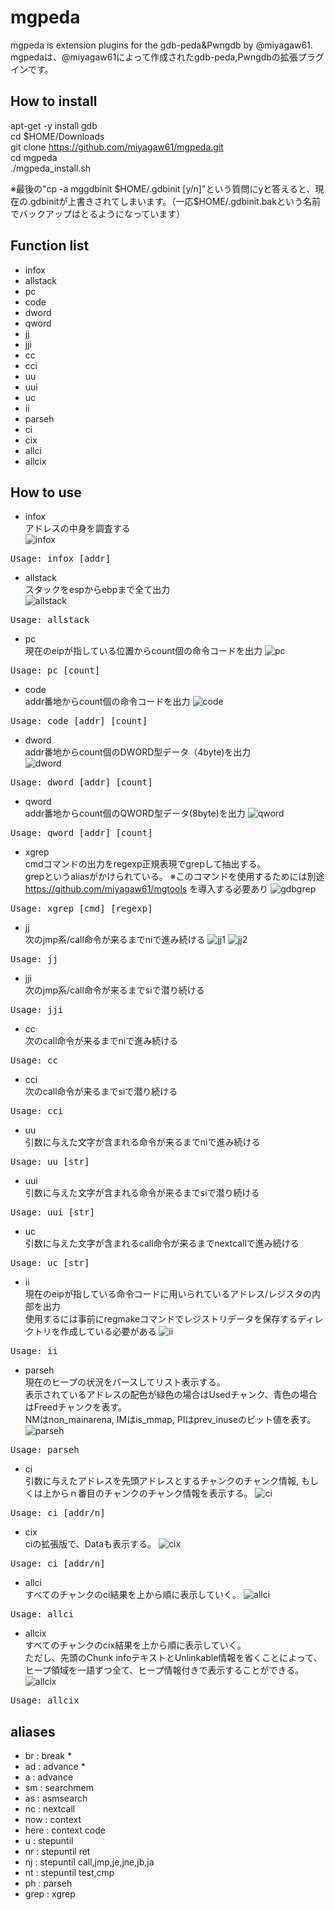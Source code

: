 mgpeda
===========

mgpeda is extension plugins for the gdb-peda&Pwngdb by @miyagaw61.  
mgpedaは、@miyagaw61によって作成されたgdb-peda,Pwngdbの拡張プラグインです。

How to install
--------------

apt-get -y install gdb  
cd $HOME/Downloads  
git clone https://github.com/miyagaw61/mgpeda.git  
cd mgpeda  
./mgpeda_install.sh  

※最後の"cp -a mggdbinit $HOME/.gdbinit [y/n]"という質問にyと答えると、現在の.gdbinitが上書きされてしまいます。（一応$HOME/.gdbinit.bakという名前でバックアップはとるようになっています）

Function list
-------------

* infox  
* allstack  
* pc  
* code  
* dword  
* qword  
* jj  
* jji  
* cc  
* cci  
* uu  
* uui  
* uc  
* ii  
* parseh  
* ci  
* cix  
* allci  
* allcix  

How to use
----------

* infox  
アドレスの中身を調査する  
![infox](http://i.imgur.com/6uTRYLj.png)
<pre>
Usage: infox [addr]
</pre>

* allstack  
スタックをespからebpまで全て出力  
![allstack](http://i.imgur.com/rMhRO9c.png)
<pre>
Usage: allstack
</pre>

* pc  
現在のeipが指している位置からcount個の命令コードを出力
![pc](http://i.imgur.com/12HCezL.png)
<pre>
Usage: pc [count]
</pre>

* code  
addr番地からcount個の命令コードを出力
![code](http://i.imgur.com/h4GPE1O.png)
<pre>
Usage: code [addr] [count]
</pre>

* dword  
addr番地からcount個のDWORD型データ（4byte)を出力  
![dword](http://i.imgur.com/KRAniQl.png)
<pre>
Usage: dword [addr] [count]
</pre>

* qword  
addr番地からcount個のQWORD型データ(8byte)を出力
![qword](http://i.imgur.com/7m4bb6s.png)
<pre>
Usage: qword [addr] [count]
</pre>

* xgrep  
cmdコマンドの出力をregexp正規表現でgrepして抽出する。  
grepというaliasがかけられている。
※このコマンドを使用するためには別途 https://github.com/miyagaw61/mgtools を導入する必要あり
![gdbgrep](http://i.imgur.com/ee4PmRT.png)
<pre>
Usage: xgrep [cmd] [regexp]
</pre>

* jj  
次のjmp系/call命令が来るまでniで進み続ける
![jj1](http://i.imgur.com/k51hUKf.png)
![jj2](http://i.imgur.com/wKimY6o.png)
<pre>
Usage: jj
</pre>

* jji  
次のjmp系/call命令が来るまでsiで潜り続ける
<pre>
Usage: jji
</pre>

* cc  
次のcall命令が来るまでniで進み続ける
<pre>
Usage: cc
</pre>

* cci  
次のcall命令が来るまでsiで潜り続ける
<pre>
Usage: cci
</pre>

* uu  
引数に与えた文字が含まれる命令が来るまでniで進み続ける
<pre>
Usage: uu [str]
</pre>

* uui  
引数に与えた文字が含まれる命令が来るまでsiで潜り続ける
<pre>
Usage: uui [str]
</pre>

* uc  
引数に与えた文字が含まれるcall命令が来るまでnextcallで進み続ける
<pre>
Usage: uc [str]
</pre>

* ii  
現在のeipが指している命令コードに用いられているアドレス/レジスタの内部を出力  
使用するには事前にregmakeコマンドでレジストリデータを保存するディレクトリを作成している必要がある
![ii](http://i.imgur.com/PJuQdM1.png)
<pre>
Usage: ii
</pre>

* parseh  
現在のヒープの状況をパースしてリスト表示する。  
表示されているアドレスの配色が緑色の場合はUsedチャンク、青色の場合はFreedチャンクを表す。  
NMはnon_mainarena, IMはis_mmap, PIはprev_inuseのビット値を表す。
![parseh](http://i.imgur.com/ryqUG6x.png)
<pre>
Usage: parseh
</pre>

* ci  
引数に与えたアドレスを先頭アドレスとするチャンクのチャンク情報, もしくは上からｎ番目のチャンクのチャンク情報を表示する。
![ci](http://i.imgur.com/Wfj7WAq.png)
<pre>
Usage: ci [addr/n]
</pre>

* cix  
ciの拡張版で、Dataも表示する。
![cix](http://i.imgur.com/pO4443S.png)
<pre>
Usage: ci [addr/n]
</pre>

* allci  
すべてのチャンクのci結果を上から順に表示していく。
![allci](http://i.imgur.com/XVVRbGA.png)
<pre>
Usage: allci
</pre>

* allcix  
すべてのチャンクのcix結果を上から順に表示していく。  
ただし、先頭のChunk infoテキストとUnlinkable情報を省くことによって、  
ヒープ領域を一語ずつ全て、ヒープ情報付きで表示することができる。  
![allcix](http://i.imgur.com/V0qAzrO.png)
<pre>
Usage: allcix
</pre>

aliases
-------

* br : break *  
* ad : advance *  
* a : advance  
* sm : searchmem  
* as : asmsearch  
* nc : nextcall  
* now : context
* here : context code
* u : stepuntil 
* nr : stepuntil ret  
* nj : stepuntil call,jmp,je,jne,jb,ja  
* nt : stepuntil test,cmp  
* ph : parseh
* grep : xgrep


